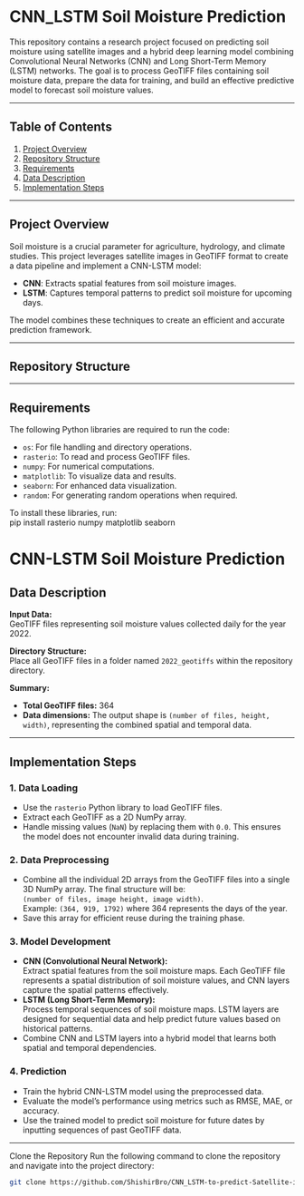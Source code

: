 # CNN_LSTM Soil Moisture Prediction  

This repository contains a research project focused on predicting soil moisture using satellite images and a hybrid deep learning model combining Convolutional Neural Networks (CNN) and Long Short-Term Memory (LSTM) networks. The goal is to process GeoTIFF files containing soil moisture data, prepare the data for training, and build an effective predictive model to forecast soil moisture values.  

---

## Table of Contents  
1. [Project Overview](#project-overview)  
2. [Repository Structure](#repository-structure)  
3. [Requirements](#requirements)  
4. [Data Description](#data-description)  
5. [Implementation Steps](#implementation-steps)     

---

## Project Overview  

Soil moisture is a crucial parameter for agriculture, hydrology, and climate studies. This project leverages satellite images in GeoTIFF format to create a data pipeline and implement a CNN-LSTM model:  
- **CNN**: Extracts spatial features from soil moisture images.  
- **LSTM**: Captures temporal patterns to predict soil moisture for upcoming days.  

The model combines these techniques to create an efficient and accurate prediction framework.  

---

## Repository Structure  


---

## Requirements  

The following Python libraries are required to run the code:  
- `os`: For file handling and directory operations.  
- `rasterio`: To read and process GeoTIFF files.  
- `numpy`: For numerical computations.  
- `matplotlib`: To visualize data and results.  
- `seaborn`: For enhanced data visualization.  
- `random`: For generating random operations when required.  

To install these libraries, run:  
pip install rasterio numpy matplotlib seaborn  

# CNN-LSTM Soil Moisture Prediction

## Data Description
**Input Data:**  
GeoTIFF files representing soil moisture values collected daily for the year 2022.

**Directory Structure:**  
Place all GeoTIFF files in a folder named `2022_geotiffs` within the repository directory.

**Summary:**  
- **Total GeoTIFF files:** 364  
- **Data dimensions:** The output shape is `(number of files, height, width)`, representing the combined spatial and temporal data.

---

## Implementation Steps

### 1. Data Loading
- Use the `rasterio` Python library to load GeoTIFF files.
- Extract each GeoTIFF as a 2D NumPy array.
- Handle missing values (`NaN`) by replacing them with `0.0`. This ensures the model does not encounter invalid data during training.

### 2. Data Preprocessing
- Combine all the individual 2D arrays from the GeoTIFF files into a single 3D NumPy array. The final structure will be:  
  `(number of files, image height, image width)`.  
  Example: `(364, 919, 1792)` where 364 represents the days of the year.
- Save this array for efficient reuse during the training phase.

### 3. Model Development
- **CNN (Convolutional Neural Network):**  
  Extract spatial features from the soil moisture maps. Each GeoTIFF file represents a spatial distribution of soil moisture values, and CNN layers capture the spatial patterns effectively.
- **LSTM (Long Short-Term Memory):**  
  Process temporal sequences of soil moisture maps. LSTM layers are designed for sequential data and help predict future values based on historical patterns.
- Combine CNN and LSTM layers into a hybrid model that learns both spatial and temporal dependencies.

### 4. Prediction
- Train the hybrid CNN-LSTM model using the preprocessed data.
- Evaluate the model’s performance using metrics such as RMSE, MAE, or accuracy.
- Use the trained model to predict soil moisture for future dates by inputting sequences of past GeoTIFF data.

---
Clone the Repository
Run the following command to clone the repository and navigate into the project directory:
```bash
git clone https://github.com/ShishirBro/CNN_LSTM-to-predict-Satellite-images-of-soil-moisture-A-research-Project-.git

